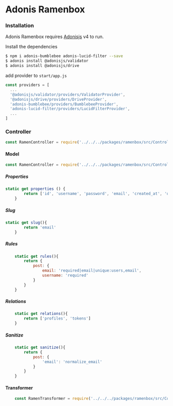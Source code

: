 # Adonis Ramenbox

### Installation

Adonis Ramenbox requires [Adonisjs](https://adonisjs.com/) v4 to run.

Install the dependencies

```sh
$ npm i adonis-bumblebee adonis-lucid-filter --save
$ adonis install @adonisjs/validator
$ adonis install @adonisjs/drive
```

add provider to `start/app.js`

```javascript
const providers = [
  ...
  '@adonisjs/validator/providers/ValidatorProvider',
  '@adonisjs/drive/providers/DriveProvider',
  'adonis-bumblebee/providers/BumblebeeProvider',
  'adonis-lucid-filter/providers/LucidFilterProvider',
  ...
]
```

### Controller
```` javascript
const RamenController = require('../../../packages/ramenbox/src/Controller/RamenController')
````
#### Model
```` javascript
const RamenController = require('../../../packages/ramenbox/src/Controller/RamenController')
````
##### Properties
```` javascript
static get properties () {
		return ['id', 'username', 'password', 'email', 'created_at', 'updated_at', 'image']
    }
````
##### Slug
```` javascript
static get slug(){
        return 'email'
    }
````
##### Rules
````javascript
    static get rules(){
        return {
            post: {
                email: 'required|email|unique:users,email',
                username: 'required'
            }
        }
    }
````
##### Relations
````javascript
    static get relations(){
        return ['profiles', 'tokens']
    }
````
##### Sanitize
```` javascript
    static get sanitize(){
        return {
            post: {
                'email': 'normalize_email'
            }
        }
    }
````
#### Transformer
```` javascript
    const RamenTransformer = require('../../../packages/ramenbox/src/Controller/RamenController')
````
